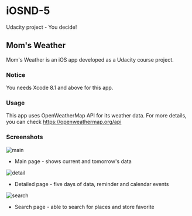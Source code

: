 # iOSND-5

Udacity project - You decide!

Mom's Weather
-------------

Mom's Weather is an iOS app developed as a Udacity course project.

### Notice ###

You needs Xcode 8.1 and above for this app.

### Usage ###

This app uses OpenWeatherMap API for its weather data.
For more details, you can check https://openweathermap.org/api

### Screenshots ###

![main](https://www.dropbox.com/s/byclfzpiaaq7siv/Screen%20Shot_app_01.png)
* Main page - shows current and tomorrow's data

![detail](https://www.dropbox.com/s/mlnoupauqssj7dn/Screen%20Shot_app_02.png)
* Detailed page - five days of data, reminder and calendar events

![search](https://www.dropbox.com/s/jcn6ndrvi6e6v4x/Screen%20Shot_app_03.png)
* Search page - able to search for places and store favorite

